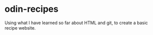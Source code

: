 # odin-recipes

Using what I have learned so far about HTML and git, to create a basic recipe website. 